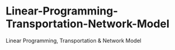 # Linear-Programming-Transportation-Network-Model
Linear Programming, Transportation &amp; Network Model
